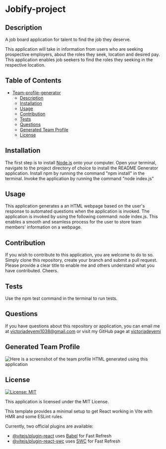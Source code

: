 # Jobify-project


## Description
A job board application for talent to find the job they deserve.


This application will take in information from users who are seeking prospective employers, about the roles they seek, location and desired pay.  This application enables job seekers to find the roles they seeking in the respective location.


## Table of Contents
- [Team-profile-generator](#team-profile-generator)
  - [Description](#description)
  - [Installation](#installation)
  - [Usage](#usage)
  - [Contribution](#contribution)
  - [Tests](#tests)
  - [Questions](#questions)
  - [Generated Team Profile](#Generated-Team-Profile)
  - [License](#license)


## Installation
The first step is to install [Node.js](https://nodejs.org/en) onto your computer. 
Open your terminal, navigate to the project directory of choice to install the README Generator application. 
Install npm by running the command "npm install" in the terminal.
Invoke the application by running the command "node index.js"


## Usage
This application generates a an HTML webpage based on the user's response to automated questions when the application is invoked. The application is invoked by using the following command: node index.js.
This enables a smooth and seamless process for the user to store team members' information on a webpage.

## Contribution
If you wish to contribute to this application, you are welcome to do to so. Simply clone this repository, create your branch and submit a pull request. Please provide a clear title to enable me and others understand what you have contributed. Cheers.

## Tests
Use the npm test command in the terminal to run tests. 

## Questions
If you have questions about this repository or application, you can email me at <a href="mailto:victoriadeyemi1038@gmail.com">victoriadeyemi1038@gmail.com</a>  or visit my GitHub page at [victoriadeyemi](https://github.com/victoriadeyemi)

## Generated Team Profile
![Here is a screenshot of the team profile HTML generated using this application](./assets/images/team-profile-generator-output-html.png)

## License
[![License: MIT](https://img.shields.io/badge/License-MIT-yellow.svg)](https://opensource.org/licenses/MIT)

This application is licensed under the MIT License.


This template provides a minimal setup to get React working in Vite with HMR and some ESLint rules.

Currently, two official plugins are available:

- [@vitejs/plugin-react](https://github.com/vitejs/vite-plugin-react/blob/main/packages/plugin-react/README.md) uses [Babel](https://babeljs.io/) for Fast Refresh
- [@vitejs/plugin-react-swc](https://github.com/vitejs/vite-plugin-react-swc) uses [SWC](https://swc.rs/) for Fast Refresh
